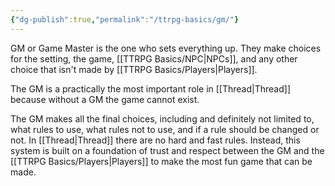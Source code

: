 ```yaml
---
{"dg-publish":true,"permalink":"/ttrpg-basics/gm/"}
---
```


GM or Game Master is the one who sets everything up. They make choices for the setting, the game, [[TTRPG Basics/NPC\|NPCs]], and any other choice that isn't made by [[TTRPG Basics/Players\|Players]].

The GM is a practically the most important role in [[Thread\|Thread]] because without a GM the game cannot exist.

The GM makes all the final choices, including and definitely not limited to, what rules to use, what rules not to use, and if a rule should be changed or not. In [[Thread\|Thread]] there are no hard and fast rules. Instead, this system is built on a foundation of trust and respect between the GM and the [[TTRPG Basics/Players\|Players]] to make the most fun game that can be made.